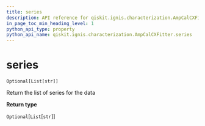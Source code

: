 ```yaml
---
title: series
description: API reference for qiskit.ignis.characterization.AmpCalCXFitter.series
in_page_toc_min_heading_level: 1
python_api_type: property
python_api_name: qiskit.ignis.characterization.AmpCalCXFitter.series
---
```


# series

<span id="qiskit.ignis.characterization.AmpCalCXFitter.series" />

`Optional[List[str]]`

Return the list of series for the data

**Return type**

`Optional`\[`List`\[`str`]]

